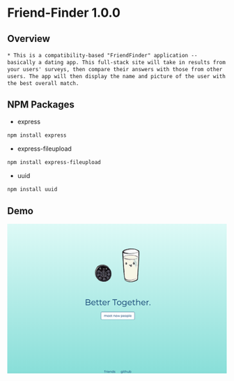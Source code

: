# Friend-Finder 1.0.0

## Overview
	* This is a compatibility-based "FriendFinder" application -- basically a dating app. This full-stack site will take in results from your users' surveys, then compare their answers with those from other users. The app will then display the name and picture of the user with the best overall match.

## NPM Packages 
* express
```bash
npm install express
```
* express-fileupload
```bash
npm install express-fileupload
```
* uuid
```bash
npm install uuid
```



## Demo
[![Friend-Finder](image/front.png)](https://drive.google.com/file/d/1VKre7EJmngL-OD4CykCKaXHR9S1mdFqM/view)